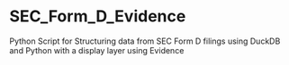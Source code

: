 # SEC_Form_D_Evidence
Python Script for Structuring data from SEC Form D filings using DuckDB and Python with a display layer using Evidence
